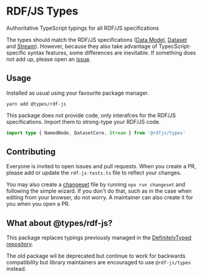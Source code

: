 # RDF/JS Types

Authoritative TypeScript typings for all RDF/JS specifications

The types should match the RDF/JS specifications ([Data Model](https://rdf.js.org/data-model-spec/), [Dataset](https://rdf.js.org/dataset-spec/) and [Stream](https://rdf.js.org/stream-spec/)). However, because they also take advantage of TypecScript-specific syntax features, some differences are inevitable. If something does not add up, please open an [issue](#contributing).

## Usage

Installed as usual using your favourite package manager.

```
yarn add @types/rdf-js
```

This package does not provide code, only interafces for the RDF/JS specifications. Import them to strong-type your RDF/JS code.

```typescript
import type { NamedNode, DatasetCore, Stream } from '@rdfjs/types'
```

## Contributing

Everyone is invited to open issues and pull requests. When you create a PR, please add or update the `rdf-js-tests.ts` file to reflect your changes.

You may also create a [changeset](https://github.com/atlassian/changesets) file by running `npx run changeset` and following the simple wizard. If you don't do that, such as in the case when editing from your browser, do not worry. A maintainer can also create it for you when you open a PR.

## What about @types/rdf-js?

This package replaces typings previously managed in the [DefinitelyTyped repository](https://npm.im/@types/rdf-js). 

The old package wil be deprecated but continue to work for backwards compatibility but library maintainers are encouraged to use `@rdf-js/types` instead.
